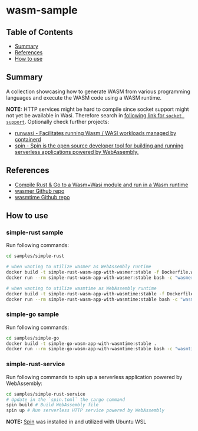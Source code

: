 # wasm-sample

## Table of Contents

- [Summary](#summary)
- [References](#references)
- [How to use](#how-to-use)

## Summary

A collection showcasing how to generate WASM from various programming languages and execute the WASM code using a WASM runtime. 

**NOTE:** HTTP services might be hard to compile since socket support might not yet be available in Wasi. Therefore search in [following link for `socket support`](https://atamel.dev/posts/2023/06-26_compile_rust_go_wasm_wasi/). Optionally check further projects:
- [runwasi - Facilitates running Wasm / WASI workloads managed by containerd](https://github.com/containerd/runwasi)
- [spin - Spin is the open source developer tool for building and running serverless applications powered by WebAssembly.](https://github.com/fermyon/spin)

## References

- [Compile Rust & Go to a Wasm+Wasi module and run in a Wasm runtime](https://atamel.dev/posts/2023/06-26_compile_rust_go_wasm_wasi/)
- [wasmer Github repo](https://github.com/wasmerio/wasmer)
- [wasmtime Github repo](https://github.com/bytecodealliance/wasmtime)

## How to use

### simple-rust sample

Run following commands:

```sh
cd samples/simple-rust

# when wanting to utilize wasmer as WebAssembly runtime 
docker build -t simple-rust-wasm-app-with-wasmer:stable -f Dockerfile.wasmer . 
docker run --rm simple-rust-wasm-app-with-wasmer:stable bash -c "wasmer run simple-rust.wasm"

# when wanting to utilize wasmtime as WebAssembly runtime 
docker build -t simple-rust-wasm-app-with-wasmtime:stable -f Dockerfile.wasmtime . 
docker run --rm simple-rust-wasm-app-with-wasmtime:stable bash -c "wasmtime run simple-rust.wasm"
```

### simple-go sample

Run following commands:

```sh
cd samples/simple-go
docker build -t simple-go-wasm-app-with-wasmtime:stable .
docker run --rm simple-go-wasm-app-with-wasmtime:stable bash -c "wasmtime run output.wasm"
```

### simple-rust-service

Run following commands to spin up a serverless application powered by WebAssembly:

```sh
cd samples/simple-rust-service
# Update in the `spin.toml` the cargo command
spin build # Build WebAssembly file
spin up # Run serverless HTTP service powered by WebAssembly
```

**NOTE:** [Spin](https://github.com/fermyon/spin) was installed in and utilized with Ubuntu WSL